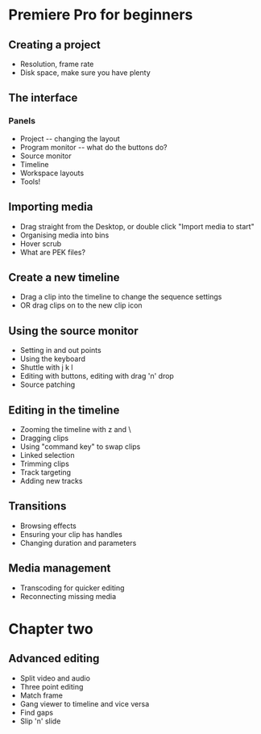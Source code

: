 # Premiere Pro for beginners

## Creating a project

- Resolution, frame rate
- Disk space, make sure you have plenty 

## The interface
### Panels
- Project
-- changing the layout
- Program monitor
-- what do the buttons do?
- Source monitor
- Timeline
- Workspace layouts
- Tools!

## Importing media
- Drag straight from the Desktop, or double click "Import media to start"
- Organising media into bins
- Hover scrub
- What are PEK files?

## Create a new timeline
- Drag a clip into the timeline to change the sequence settings
- OR drag clips on to the new clip icon

## Using the source monitor
- Setting in and out points
- Using the keyboard
- Shuttle with j k l
- Editing with buttons, editing with drag 'n' drop
- Source patching
  
## Editing in the timeline
- Zooming the timeline with z and \
- Dragging clips
- Using "command key" to swap clips
- Linked selection
- Trimming clips
- Track targeting
- Adding new tracks

## Transitions
- Browsing effects
- Ensuring your clip has handles
- Changing duration and parameters

## Media management

- Transcoding for quicker editing
- Reconnecting missing media

# Chapter two

## Advanced editing

- Split video and audio
- Three point editing
- Match frame
- Gang viewer to timeline and vice versa
- Find gaps
- Slip 'n' slide
